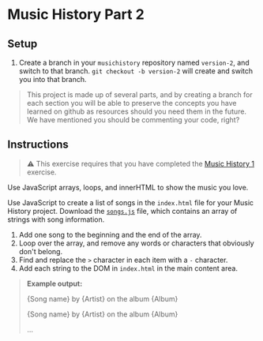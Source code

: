 # Music History Part 2

## Setup

1. Create a branch in your `musichistory` repository named `version-2`, and switch to that branch. `git checkout -b version-2` will create and switch you into that branch.

> This project is made up of several parts, and by creating a branch for each section you will be able to preserve the concepts you have learned on github as resources should you need them in the future. We have mentioned you should be commenting your code, right?

## Instructions

> :warning: This exercise requires that you have completed the [Music History 1](SW_MUSIC_HISTORY_01.md) exercise.

Use JavaScript arrays, loops, and innerHTML to show the music you love.

Use JavaScript to create a list of songs in the `index.html` file for your Music History project. Download the [`songs.js`](https://raw.githubusercontent.com/nashville-software-school/front-end-curriculum/9f5d7303f4c53102e8918f0ca06bebc84c91d266/resources/js-101.js) file, which contains an array of strings with song information.

1. Add one song to the beginning and the end of the array.
1. Loop over the array, and remove any words or characters that obviously don't belong.
1. Find and replace the `>` character in each item with a `-` character.
1. Add each string to the DOM in `index.html` in the main content area.

> **Example output:**  
>  
> {Song name} by {Artist} on the album {Album}  
>  
> {Song name} by {Artist} on the album {Album}  
>  
> ...
